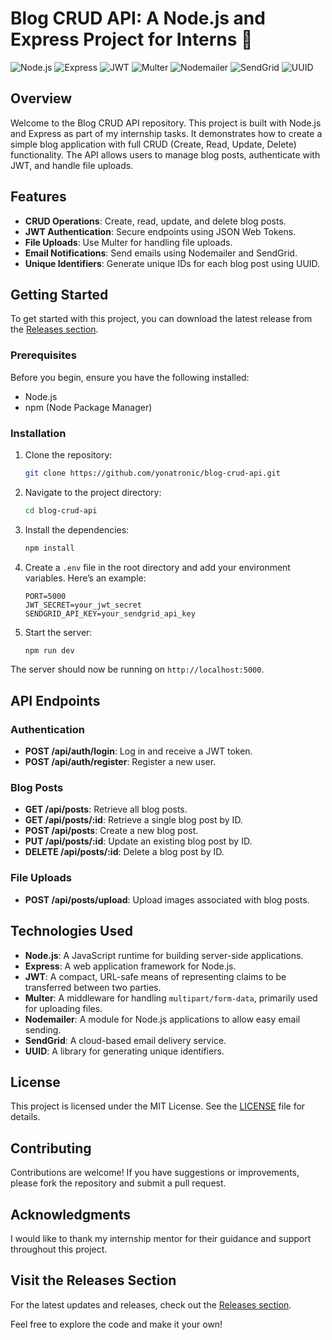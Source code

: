 # Blog CRUD API: A Node.js and Express Project for Interns 🚀

![Node.js](https://img.shields.io/badge/Node.js-339933?style=flat&logo=nodedotjs&logoColor=white) ![Express](https://img.shields.io/badge/Express.js-404D59?style=flat&logo=express&logoColor=white) ![JWT](https://img.shields.io/badge/JWT-000000?style=flat&logo=jsonwebtokens&logoColor=white) ![Multer](https://img.shields.io/badge/Multer-FFCA28?style=flat&logo=multer&logoColor=black) ![Nodemailer](https://img.shields.io/badge/Nodemailer-3E2A2A?style=flat&logo=nodemailer&logoColor=white) ![SendGrid](https://img.shields.io/badge/SendGrid-00B2A9?style=flat&logo=sendgrid&logoColor=white) ![UUID](https://img.shields.io/badge/UUID-5C6BC0?style=flat&logo=uuid&logoColor=white)

## Overview

Welcome to the Blog CRUD API repository. This project is built with Node.js and Express as part of my internship tasks. It demonstrates how to create a simple blog application with full CRUD (Create, Read, Update, Delete) functionality. The API allows users to manage blog posts, authenticate with JWT, and handle file uploads.

## Features

- **CRUD Operations**: Create, read, update, and delete blog posts.
- **JWT Authentication**: Secure endpoints using JSON Web Tokens.
- **File Uploads**: Use Multer for handling file uploads.
- **Email Notifications**: Send emails using Nodemailer and SendGrid.
- **Unique Identifiers**: Generate unique IDs for each blog post using UUID.

## Getting Started

To get started with this project, you can download the latest release from the [Releases section](https://github.com/yonatronic/blog-crud-api/releases). 

### Prerequisites

Before you begin, ensure you have the following installed:

- Node.js
- npm (Node Package Manager)

### Installation

1. Clone the repository:

   ```bash
   git clone https://github.com/yonatronic/blog-crud-api.git
   ```

2. Navigate to the project directory:

   ```bash
   cd blog-crud-api
   ```

3. Install the dependencies:

   ```bash
   npm install
   ```

4. Create a `.env` file in the root directory and add your environment variables. Here’s an example:

   ```
   PORT=5000
   JWT_SECRET=your_jwt_secret
   SENDGRID_API_KEY=your_sendgrid_api_key
   ```

5. Start the server:

   ```bash
   npm run dev
   ```

The server should now be running on `http://localhost:5000`.

## API Endpoints

### Authentication

- **POST /api/auth/login**: Log in and receive a JWT token.
- **POST /api/auth/register**: Register a new user.

### Blog Posts

- **GET /api/posts**: Retrieve all blog posts.
- **GET /api/posts/:id**: Retrieve a single blog post by ID.
- **POST /api/posts**: Create a new blog post.
- **PUT /api/posts/:id**: Update an existing blog post by ID.
- **DELETE /api/posts/:id**: Delete a blog post by ID.

### File Uploads

- **POST /api/posts/upload**: Upload images associated with blog posts.

## Technologies Used

- **Node.js**: A JavaScript runtime for building server-side applications.
- **Express**: A web application framework for Node.js.
- **JWT**: A compact, URL-safe means of representing claims to be transferred between two parties.
- **Multer**: A middleware for handling `multipart/form-data`, primarily used for uploading files.
- **Nodemailer**: A module for Node.js applications to allow easy email sending.
- **SendGrid**: A cloud-based email delivery service.
- **UUID**: A library for generating unique identifiers.

## License

This project is licensed under the MIT License. See the [LICENSE](LICENSE) file for details.

## Contributing

Contributions are welcome! If you have suggestions or improvements, please fork the repository and submit a pull request.

## Acknowledgments

I would like to thank my internship mentor for their guidance and support throughout this project. 

## Visit the Releases Section

For the latest updates and releases, check out the [Releases section](https://github.com/yonatronic/blog-crud-api/releases). 

Feel free to explore the code and make it your own!